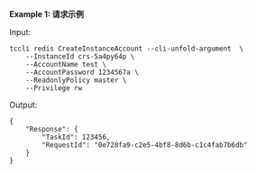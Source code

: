 **Example 1: 请求示例**



Input: 

```
tccli redis CreateInstanceAccount --cli-unfold-argument  \
    --InstanceId crs-5a4py64p \
    --AccountName test \
    --AccountPassword 1234567a \
    --ReadonlyPolicy master \
    --Privilege rw
```

Output: 
```
{
    "Response": {
        "TaskId": 123456,
        "RequestId": "0e728fa9-c2e5-4bf8-8d6b-c1c4fab7b6db"
    }
}
```

